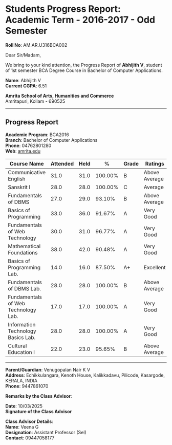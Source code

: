 # Students Progress Report: Academic Term - 2016-2017 - Odd Semester

**Roll No**: AM.AR.U316BCA002

Dear Sir/Madam,

We bring to your kind attention, the Progress Report of **Abhijith V**, student of 1st semester BCA Degree Course in Bachelor of Computer Applications.

**Name**: Abhijith V  
**Current CGPA**: 6.51

**Amrita School of Arts, Humanities and Commerce**  
Amritapuri, Kollam - 690525

---

## Progress Report

**Academic Program**: BCA2016  
**Branch**: Bachelor of Computer Applications  
**Phone**: 04762801280  
**Web**: [amrita.edu](http://amrita.edu)

| Course Name                          | Attended | Held | %       | Grade | Ratings        | Status |
|-------------------------------------|----------|------|---------|-------|----------------|--------|
| Communicative English               | 31.0     | 31.0 | 100.00% | B     | Above Average  | Passed |
| Sanskrit I                          | 28.0     | 28.0 | 100.00% | C     | Average        | Passed |
| Fundamentals of DBMS                | 27.0     | 29.0 | 93.10%  | B     | Above Average  | Passed |
| Basics of Programming               | 33.0     | 36.0 | 91.67%  | A     | Very Good      | Passed |
| Fundamentals of Web Technology      | 30.0     | 31.0 | 96.77%  | A     | Very Good      | Passed |
| Mathematical Foundations            | 38.0     | 42.0 | 90.48%  | A     | Very Good      | Passed |
| Basics of Programming Lab.          | 14.0     | 16.0 | 87.50%  | A+    | Excellent      | Passed |
| Fundamentals of DBMS Lab.           | 28.0     | 28.0 | 100.00% | B     | Above Average  | Passed |
| Fundamentals of Web Technology Lab. | 17.0     | 17.0 | 100.00% | A     | Very Good      | Passed |
| Information Technology Basics Lab.  | 28.0     | 28.0 | 100.00% | A     | Very Good      | Passed |
| Cultural Education I                | 22.0     | 23.0 | 95.65%  | B     | Above Average  | Passed |

---

**Parent/Guardian**: Venugopalan Nair K V  
**Address**: Echikkulangara, Kenoth House, Kalikkadavu, Pilicode, Kasargode, KERALA, INDIA  
**Phone**: 9447861070

**Remarks by the Class Advisor**:

**Date**: 10/03/2025  
**Signature of the Class Advisor**

**Class Advisor Details**:  
**Name**: Veena G  
**Designation**: Assistant Professor (Sel)  
**Contact**: 09447058177

